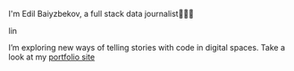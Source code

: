 I'm Edil Baiyzbekov, a full stack data journalist👨🏽‍💻

<a href="https://www.linkedin.com/in/edil-baiyzbekov/" target="_blank"><img loading="lazy" src="https://www.edil.dev/assets/img/linkedin.svg" alt="linkedin logo" width='16px' height='16px'></a>

I’m exploring new ways of telling stories with code in digital spaces.
Take a look at my <a href="https://edil.dev" target="_blank">portfolio site</a>


<!---
Rolikasi/Rolikasi is a ✨ special ✨ repository because its `README.md` (this file) appears on your GitHub profile.
You can click the Preview link to take a look at your changes.
--->
